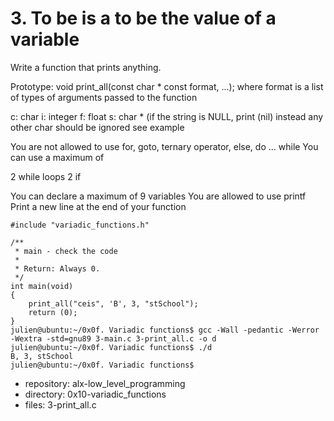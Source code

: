 # 3. To be is a to be the value of a variable



Write a function that prints anything.

Prototype: void print_all(const char * const format, ...);
where format is a list of types of arguments passed to the function


c: char
i: integer
f: float
s: char * (if the string is NULL, print (nil) instead
any other char should be ignored
see example

You are not allowed to use for, goto, ternary operator, else, do ... while
You can use a maximum of


2 while loops
2 if

You can declare a maximum of 9 variables
You are allowed to use printf
Print a new line at the end of your function

```julien@ubuntu:~/0x0f. Variadic functions$ cat 3-main.c
#include "variadic_functions.h"

/**
 * main - check the code
 *
 * Return: Always 0.
 */
int main(void)
{
    print_all("ceis", 'B', 3, "stSchool");
    return (0);
}
julien@ubuntu:~/0x0f. Variadic functions$ gcc -Wall -pedantic -Werror -Wextra -std=gnu89 3-main.c 3-print_all.c -o d
julien@ubuntu:~/0x0f. Variadic functions$ ./d 
B, 3, stSchool
julien@ubuntu:~/0x0f. Variadic functions$ 
```


 - repository: alx-low_level_programming
 - directory: 0x10-variadic_functions
 - files: 3-print_all.c
